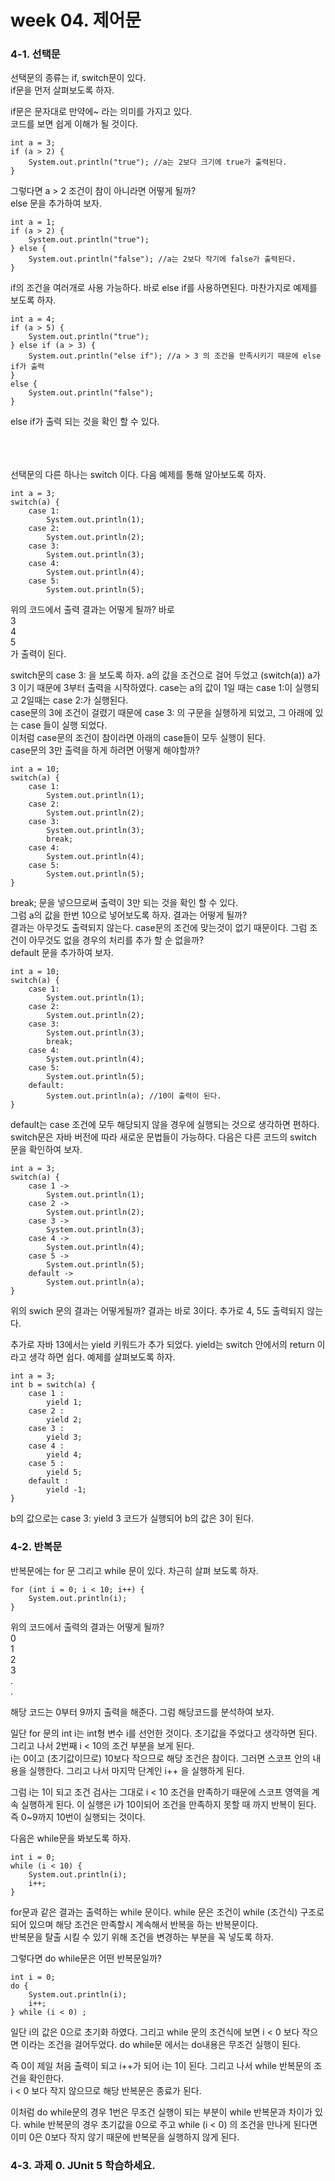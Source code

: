 # week 04. 제어문

### 4-1. 선택문

선택문의 종류는 if, switch문이 있다.  
if문을 먼저 살펴보도록 하자.

if문은 문자대로 만약에~ 라는 의미를 가지고 있다.  
코드를 보면 쉽게 이해가 될 것이다.

```
int a = 3;
if (a > 2) {
    System.out.println("true"); //a는 2보다 크기에 true가 출력된다.
}
```

그렇다면 a > 2 조건이 참이 아니라면 어떻게 될까?  
else 문을 추가하여 보자.

```
int a = 1;
if (a > 2) {
    System.out.println("true");
} else {
    System.out.println("false"); //a는 2보다 작기에 false가 출력된다.
}
```

if의 조건을 여러개로 사용 가능하다. 바로 else if를 사용하면된다. 마찬가지로 예제를 보도록 하자.

```
int a = 4;
if (a > 5) {
    System.out.println("true");
} else if (a > 3) {
    System.out.println("else if"); //a > 3 의 조건을 만족시키기 때문에 else if가 출력
}
else {
    System.out.println("false");
}
```
else if가 출력 되는 것을 확인 할 수 있다.
</br>
</br>
</br>
</br>
 
선택문의 다른 하나는 switch 이다. 다음 예제를 통해 알아보도록 하자.  

```
int a = 3;
switch(a) {
    case 1:
        System.out.println(1);
    case 2:
        System.out.println(2);
    case 3:
        System.out.println(3);
    case 4:
        System.out.println(4);
    case 5:
        System.out.println(5);
```

위의 코드에서 출력 결과는 어떻게 될까? 바로  
3  
4  
5  
가 출력이 된다.

switch문의 case 3: 을 보도록 하자.
a의 값을 조건으로 걸어 두었고 (switch(a)) a가 3 이기 때문에 3부터 출력을 시작하였다. case는 a의 값이 1일 때는 case 1:이 실행되고 2일때는 case 2:가 실행된다.  
case문의 3에 조건이 걸렸기 때문에 case 3: 의 구문을 실행하게 되었고, 그 아래에 있는 case 들이 실행 되었다.  
이처럼 case문의 조건이 참이라면 아래의 case들이 모두 실행이 된다.  
case문의 3만 출력을 하게 하려면 어떻게 해야할까?

```
int a = 10;
switch(a) {
    case 1:
        System.out.println(1);
    case 2:
        System.out.println(2);
    case 3:
        System.out.println(3);
        break;
    case 4:
        System.out.println(4);
    case 5:
        System.out.println(5);
}
```

break; 문을 넣으므로써 출력이 3만 되는 것을 확인 할 수 있다.  
그럼 a의 값을 한번 10으로 넣어보도록 하자. 결과는 어떻게 될까?  
결과는 아무것도 출력되지 않는다. case문의 조건에 맞는것이 없기 때문이다. 그럼 조건이 아무것도 없을 경우의 처리를 추가 할 순 없을까?  
default 문을 추가하여 보자.

```
int a = 10;
switch(a) {
    case 1:
        System.out.println(1);
    case 2:
        System.out.println(2);
    case 3:
        System.out.println(3);
        break;
    case 4:
        System.out.println(4);
    case 5:
        System.out.println(5);
    default:
        System.out.println(a); //10이 출력이 된다.
}
```

default는 case 조건에 모두 해당되지 않을 경우에 실행되는 것으로 생각하면 편하다.
switch문은 자바 버전에 따라 새로운 문법들이 가능하다. 다음은 다른 코드의 switch 문을 확인하여 보자.

```
int a = 3;
switch(a) {
    case 1 ->
        System.out.println(1);
    case 2 ->
        System.out.println(2);
    case 3 ->
        System.out.println(3);
    case 4 ->
        System.out.println(4);
    case 5 ->
        System.out.println(5);
    default ->
        System.out.println(a);
}
```

위의 swich 문의 결과는 어떻게될까? 결과는 바로 3이다. 추가로 4, 5도 출력되지 않는다.

추가로 자바 13에서는 yield 키워드가 추가 되었다. yield는 switch 안에서의 return 이라고 생각 하면 쉽다. 예제를 살펴보도록 하자.

```
int a = 3;
int b = switch(a) {
    case 1 :
        yield 1;
    case 2 :
        yield 2;
    case 3 :
        yield 3;
    case 4 :
        yield 4;
    case 5 :
        yield 5;
    default :
        yield -1;
}
```

b의 값으로는 case 3: yield 3 코드가 실행되어 b의 값은 3이 된다.



### 4-2. 반복문

반복문에는 for 문 그리고 while 문이 있다. 차근히 살펴 보도록 하자.

```
for (int i = 0; i < 10; i++) {
    System.out.println(i);
}
```

위의 코드에서 출력의 결과는 어떻게 될까?  
0  
1  
2  
3    
.  
.  


해당 코드는 0부터 9까지 출력을 해준다. 그럼 해당코드를 분석하여 보자.

일단 for 문의 int i는 int형 변수 i를 선언한 것이다. 초기값을 주었다고 생각하면 된다. 그리고 나서 2번째 i < 10의 조건 부분을 보게 된다.  
i는 0이고 (초기값이므로) 10보다 작으므로 해당 조건은 참이다. 그러면 스코프 안의 내용을 실행한다. 그리고 나서 마지막 단계인 i++ 을 실행하게 된다.

그럼 i는 1이 되고 조건 검사는 그대로 i < 10 조건을 만족하기 때문에 스코프 영역을 계속 실행하게 된다. 이 실행은 i가 10이되어 조건을 만족하지 못할 때 까지 반복이 된다.
즉 0~9까지 10번이 실행되는 것이다.


다음은 while문을 봐보도록 하자.

```
int i = 0;
while (i < 10) {
    System.out.println(i);
    i++;
}
```

for문과 같은 결과는 출력하는 while 문이다. while 문은 조건이 while (조건식) 구조로 되어 있으며 해당 조건은 만족할시 계속해서 반복을 하는 반복문이다.  
반복문을 탈출 시킬 수 있기 위해 조건을 변경하는 부분을 꼭 넣도록 하자.

그렇다면 do while문은 어떤 반복문일까?

```
int i = 0;
do {
    System.out.println(i);
    i++;
} while (i < 0) ;
```

일단 i의 값은 0으로 초기화 하였다. 그리고 while 문의 조건식에 보면 i < 0 보다 작으면 이라는 조건을 걸어두었다.
do while문 에서는 do내용은 무조건 실행이 된다.

즉 0이 제일 처음 출력이 되고 i++가 되어 i는 1이 된다. 그리고 나서 while 반복문의 조건을 확인한다.  
i < 0 보다 작지 않으므로 해당 반복문은 종료가 된다.

이처럼 do while문의 경우 1번은 무조건 실행이 되는 부분이 while 반복문과 차이가 있다. while 반복문의 경우 초기값을 0으로 주고 while (i < 0) 의 조건을 만나게 된다면 이미 0은 0보다 작지 않기 때문에 반복문을 실행하지 않게 된다.


### 4-3. 과제 0. JUnit 5 학습하세요.

